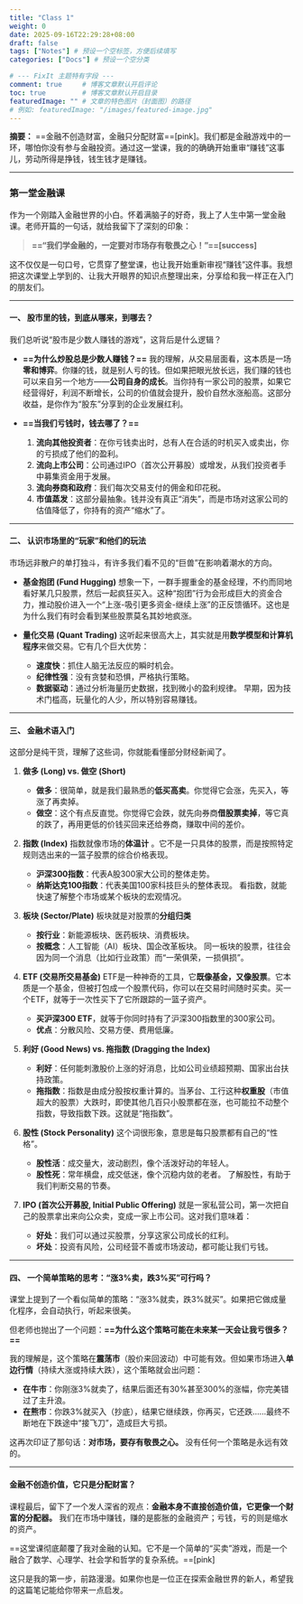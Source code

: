 ```yaml
---
title: "Class 1"
weight: 0
date: 2025-09-16T22:29:28+08:00
draft: false
tags: ["Notes"] # 预设一个空标签，方便后续填写
categories: ["Docs"] # 预设一个空分类

# --- FixIt 主题特有字段 ---
comment: true     # 博客文章默认开启评论
toc: true         # 博客文章默认开启目录
featuredImage: "" # 文章的特色图片（封面图）的路径
# 例如: featuredImage: "/images/featured-image.jpg"
---
```


**摘要：** ==金融不创造财富，金融只分配财富==[pink]。我们都是金融游戏中的一环，哪怕你没有参与金融投资。通过这一堂课，我的的确确开始重审“赚钱”这事儿，劳动所得是挣钱，钱生钱才是赚钱。

<!--more-->


---

### **第一堂金融课**

作为一个刚踏入金融世界的小白。怀着满脑子的好奇，我上了人生中第一堂金融课。老师开篇的一句话，就给我留下了深刻的印象：

> **==“我们学金融的，一定要对市场存有敬畏之心！”==[success]**

这不仅仅是一句口号，它贯穿了整堂课，也让我开始重新审视“赚钱”这件事。我想把这次课堂上学到的、让我大开眼界的知识点整理出来，分享给和我一样正在入门的朋友们。

---

#### **一、 股市里的钱，到底从哪来，到哪去？**

我们总听说“股市是少数人赚钱的游戏”，这背后是什么逻辑？

*   **==为什么炒股总是少数人赚钱？==**
    我的理解，从交易层面看，这本质是一场**零和博弈**。你赚的钱，就是别人亏的钱。但如果把眼光放长远，我们赚的钱也可以来自另一个地方——**公司自身的成长**。当你持有一家公司的股票，如果它经营得好，利润不断增长，公司的价值就会提升，股价自然水涨船高。这部分收益，是你作为“股东”分享到的企业发展红利。

*   **==当我们亏钱时，钱去哪了？==**
    1.  **流向其他投资者**：在你亏钱卖出时，总有人在合适的时机买入或卖出，你的亏损成了他们的盈利。
    2.  **流向上市公司**：公司通过IPO（首次公开募股）或增发，从我们投资者手中募集资金用于发展。
    3.  **流向券商和政府**：我们每次交易支付的佣金和印花税。
    4.  **市值蒸发**：这部分最抽象。钱并没有真正“消失”，而是市场对这家公司的估值降低了，你持有的资产“缩水”了。

---

#### **二、 认识市场里的“玩家”和他们的玩法**

市场远非散户的单打独斗，有许多我们看不见的“巨兽”在影响着潮水的方向。

*   **基金抱团 (Fund Hugging)**
    想象一下，一群手握重金的基金经理，不约而同地看好某几只股票，然后一起疯狂买入。这种“抱团”行为会形成巨大的资金合力，推动股价进入一个“上涨-吸引更多资金-继续上涨”的正反馈循环。这也是为什么我们有时会看到某些股票莫名其妙地疯涨。

*   **量化交易 (Quant Trading)**
    这听起来很高大上，其实就是用**数学模型和计算机程序**来做交易。它有几个巨大优势：
    *   **速度快**：抓住人脑无法反应的瞬时机会。
    *   **纪律性强**：没有贪婪和恐惧，严格执行策略。
    *   **数据驱动**：通过分析海量历史数据，找到微小的盈利规律。
    早期，因为技术门槛高，玩量化的人少，所以特别容易赚钱。

---

#### **三、 金融术语入门**

这部分是纯干货，理解了这些词，你就能看懂部分财经新闻了。

1.  **做多 (Long) vs. 做空 (Short)**
    *   **做多**：很简单，就是我们最熟悉的**低买高卖**。你觉得它会涨，先买入，等涨了再卖掉。
    *   **做空**：这个有点反直觉。你觉得它会跌，就先向券商**借股票卖掉**，等它真的跌了，再用更低的价钱买回来还给券商，赚取中间的差价。

2.  **指数 (Index)**
    指数就像市场的**体温计** 。它不是一只具体的股票，而是按照特定规则选出来的一篮子股票的综合价格表现。
    *   **沪深300指数**：代表A股300家大公司的整体走势。
    *   **纳斯达克100指数**：代表美国100家科技巨头的整体表现。
    看指数，就能快速了解整个市场或某个板块的宏观情况。

3.  **板块 (Sector/Plate)**
    板块就是对股票的**分组归类** 
    *   **按行业**：新能源板块、医药板块、消费板块。
    *   **按概念**：人工智能（AI）板块、国企改革板块。
    同一板块的股票，往往会因为同一个消息（比如行业政策）而“一荣俱荣，一损俱损”。

4.  **ETF (交易所交易基金)**
    ETF是一种神奇的工具，它**既像基金，又像股票**。它本质是一个基金，但被打包成一个股票代码，你可以在交易时间随时买卖。买一个ETF，就等于一次性买下了它所跟踪的一篮子资产。
    *   **买沪深300 ETF**，就等于你同时持有了沪深300指数里的300家公司。
    *   **优点**：分散风险、交易方便、费用低廉。

5.  **利好 (Good News) vs. 拖指数 (Dragging the Index)**
    *   **利好**：任何能刺激股价上涨的好消息，比如公司业绩超预期、国家出台扶持政策。
    *   **拖指数**：指数是由成分股按权重计算的。当茅台、工行这种**权重股**（市值超大的股票）大跌时，即使其他几百只小股票都在涨，也可能拉不动整个指数，导致指数下跌。这就是“拖指数”。

6.  **股性 (Stock Personality)**
    这个词很形象，意思是每只股票都有自己的“性格”。
    *   **股性活**：成交量大，波动剧烈，像个活泼好动的年轻人。
    *   **股性死**：常年横盘，成交低迷，像个沉稳内敛的老者。
    了解股性，有助于我们判断交易的节奏。

7.  **IPO (首次公开募股, Initial Public Offering)**
    就是一家私营公司，第一次把自己的股票拿出来向公众卖，变成一家上市公司。这对我们意味着：
    *   **好处**：我们可以通过买股票，分享这家公司成长的红利。
    *   **坏处**：投资有风险，公司经营不善或市场波动，都可能让我们亏钱。

---

#### **四、 一个简单策略的思考：“涨3%卖，跌3%买”可行吗？**

课堂上提到了一个看似简单的策略：“涨3%就卖，跌3%就买”。如果把它做成量化程序，会自动执行，听起来很美。

但老师也抛出了一个问题：**==为什么这个策略可能在未来某一天会让我亏很多？==**

我的理解是，这个策略在**震荡市**（股价来回波动）中可能有效。但如果市场进入**单边行情**（持续大涨或持续大跌），这个策略就会出问题：
*   **在牛市**：你刚涨3%就卖了，结果后面还有30%甚至300%的涨幅，你完美错过了主升浪。
*   **在熊市**：你跌3%就买入（抄底），结果它继续跌，你再买，它还跌……最终不断地在下跌途中“接飞刀”，造成巨大亏损。

这再次印证了那句话：**对市场，要存有敬畏之心。** 没有任何一个策略是永远有效的。

---

#### **金融不创造价值，它只是分配财富？**

课程最后，留下了一个发人深省的观点：**金融本身不直接创造价值，它更像一个财富的分配器。** 我们在市场中赚钱，赚的是膨胀的金融资产；亏钱，亏的则是缩水的资产。

==这堂课彻底颠覆了我对金融的认知。它不是一个简单的“买卖”游戏，而是一个融合了数学、心理学、社会学和哲学的复杂系统。==[pink]

这只是我的第一步，前路漫漫。如果你也是一位正在探索金融世界的新人，希望我的这篇笔记能给你带来一点启发。

